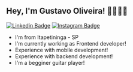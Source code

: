## Hey, I'm Gustavo Oliveira! 👨‍💻🤙🏼

[![Linkedin Badge](https://img.shields.io/badge/-LinkedIn-blue?style=flat-square&logo=Linkedin&logoColor=white&link=https://www.linkedin.com/in/oliveiragust/)](https://www.linkedin.com/in/oliveiragust/) [![Instagram Badge](https://img.shields.io/badge/-Instagram-E4405F?style=flat-square&logo=Instagram&logoColor=white&link=https://www.instagram.com/_dogustavo/)](https://www.instagram.com/_dogustavo/)

- I'm from Itapetininga - SP<br>
- I'm currently working as Frontend developer!<br>
- Experience with mobile development!<br>
- Experience with backend development!<br>
- I'm a begginer guitar player!<br>
